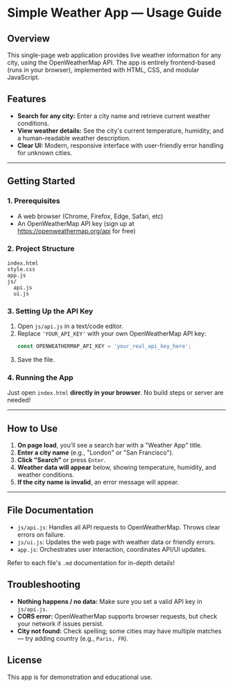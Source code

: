 # Simple Weather App &mdash; Usage Guide

## Overview
This single-page web application provides live weather information for any city, using the OpenWeatherMap API. The app is entirely frontend-based (runs in your browser), implemented with HTML, CSS, and modular JavaScript.

## Features
- **Search for any city:** Enter a city name and retrieve current weather conditions.
- **View weather details:** See the city's current temperature, humidity, and a human-readable weather description.
- **Clear UI:** Modern, responsive interface with user-friendly error handling for unknown cities.

---

## Getting Started

### 1. Prerequisites
- A web browser (Chrome, Firefox, Edge, Safari, etc)
- An OpenWeatherMap API key (sign up at https://openweathermap.org/api for free)

### 2. Project Structure
```
index.html
style.css
app.js
js/
  api.js
  ui.js
```

### 3. Setting Up the API Key
1. Open `js/api.js` in a text/code editor.
2. Replace `'YOUR_API_KEY'` with your own OpenWeatherMap API key:
   ```js
   const OPENWEATHERMAP_API_KEY = 'your_real_api_key_here';
   ```
3. Save the file.

### 4. Running the App
Just open `index.html` **directly in your browser**. No build steps or server are needed!

---

## How to Use
1. **On page load**, you'll see a search bar with a "Weather App" title.
2. **Enter a city name** (e.g., "London" or "San Francisco").
3. **Click "Search"** or press `Enter`.
4. **Weather data will appear** below, showing temperature, humidity, and weather conditions.
5. **If the city name is invalid**, an error message will appear.

---

## File Documentation
- `js/api.js`: Handles all API requests to OpenWeatherMap. Throws clear errors on failure.
- `js/ui.js`: Updates the web page with weather data or friendly errors.
- `app.js`: Orchestrates user interaction, coordinates API/UI updates.

Refer to each file's `.md` documentation for in-depth details!

## Troubleshooting
- **Nothing happens / no data:** Make sure you set a valid API key in `js/api.js`.
- **CORS error:** OpenWeatherMap supports browser requests, but check your network if issues persist.
- **City not found:** Check spelling; some cities may have multiple matches — try adding country (e.g., `Paris, FR`).

## License
This app is for demonstration and educational use.
